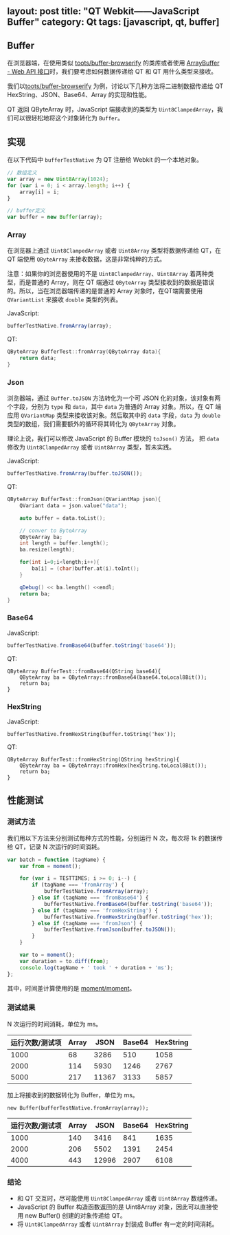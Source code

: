layout: post
title: "QT Webkit——JavaScript Buffer"
category: Qt
tags: [javascript, qt, buffer]
---

## Buffer

在浏览器端，在使用类似 [toots/buffer-browserify](https://github.com/toots/buffer-browserify) 的类库或者使用 [ArrayBuffer - Web API 接口](https://developer.mozilla.org/zh-CN/docs/Web/API/ArrayBuffer)时，我们要考虑如何数据传递给 QT 和 QT 用什么类型来接收。

我们以[toots/buffer-browserify](https://github.com/toots/buffer-browserify) 为例，讨论以下几种方法将二进制数据传递给 QT HexString、JSON、Base64、Array 的实现和性能。

QT 返回 QByteArray 时，JavaScript 端接收到的类型为 `Uint8ClampedArray`，我们可以很轻松地将这个对象转化为 `Buffer`。

<!--more-->

## 实现

在以下代码中 `bufferTestNative` 为 QT 注册给 Webkit 的一个本地对象。

```javascript
// 数组定义
var array = new Uint8Array(1024);
for (var i = 0; i < array.length; i++) {
    array[i] = i;
}

// buffer定义
var buffer = new Buffer(array);
```

### Array

在浏览器上通过 `Uint8ClampedArray` 或者 `Uint8Array` 类型将数据传递给 QT，在 QT 端使用 `QByteArray` 来接收数据，这是非常纯粹的方式。

注意：如果你的浏览器使用的不是 `Uint8ClampedArray`、`Uint8Array` 着两种类型，而是普通的 Array，则在 QT 端通过 `QByteArray` 类型接收到的数据是错误的。所以，当在浏览器端传递的是普通的 Array 对象时，在QT端需要使用 `QVariantList` 来接收 `double` 类型的列表。

JavaScript:

```javascript
bufferTestNative.fromArray(array);
```

QT:

```c++
QByteArray BufferTest::fromArray(QByteArray data){
    return data;
}
```

### Json

浏览器端，通过 `Buffer.toJSON` 方法转化为一个可 JSON 化的对象，该对象有两个字段，分别为 `type` 和 `data`，其中 `data` 为普通的 Array 对象。所以，在 QT 端应用 `QVariantMap` 类型来接收该对象。然后取其中的 `data` 字段，`data` 为 `double` 类型的数组，我们需要额外的循环将其转化为 `QByteArray` 对象。

理论上说，我们可以修改 JavaScript 的 Buffer 模块的 `toJson()` 方法， 把 `data` 修改为 `Uint8ClampedArray` 或者 `Uint8Array` 类型，暂未实践。

JavaScript:

```javascript
bufferTestNative.fromArray(buffer.toJSON());
```

QT:

```c++
QByteArray BufferTest::fromJson(QVariantMap json){
    QVariant data = json.value("data");

    auto buffer = data.toList();

    // conver to ByteArray
    QByteArray ba;
    int length = buffer.length();
    ba.resize(length);

    for(int i=0;i<length;i++){
        ba[i] = (char)buffer.at(i).toInt();
    }

    qDebug() << ba.length() <<endl;
    return ba;
}
```

### Base64

JavaScript:

```javascript
bufferTestNative.fromBase64(buffer.toString('base64'));
```

QT:

```
QByteArray BufferTest::fromBase64(QString base64){
    QByteArray ba = QByteArray::fromBase64(base64.toLocal8Bit());
    return ba;
}
```

### HexString

JavaScript:

```
bufferTestNative.fromHexString(buffer.toString('hex'));
```

QT:

```
QByteArray BufferTest::fromHexString(QString hexString){
    QByteArray ba = QByteArray::fromHex(hexString.toLocal8Bit());
    return ba;
}
```

## 性能测试

### 测试方法

我们用以下方法来分别测试每种方式的性能，分别运行 N 次，每次将 1k 的数据传给 QT，记录 N 次运行的时间消耗。

```javascript
var batch = function (tagName) {
    var from = moment();

    for (var i = TESTTIMES; i >= 0; i--) {
        if (tagName === 'fromArray') {
            bufferTestNative.fromArray(array);
        } else if (tagName === 'fromBase64') {
            bufferTestNative.fromBase64(buffer.toString('base64'));
        } else if (tagName === 'fromHexString') {
            bufferTestNative.fromHexString(buffer.toString('hex'));
        } else if (tagName === 'fromJson') {
            bufferTestNative.fromJson(buffer.toJSON());
        }
    }

    var to = moment();
    var duration = to.diff(from);
    console.log(tagName + ' took ' + duration + 'ms');
};
```

其中，时间差计算使用的是 [moment/moment](https://github.com/moment/moment)。

### 测试结果

N 次运行的时间消耗，单位为 ms。

运行次数/测试项 | Array | JSON | Base64 | HexString
--------|-------|-------|---------|-------
1000    |68     |3286   |510      |1058
2000    |114    |5930   |1246     |2767
5000    |217    |11367  |3133     |5857


加上将接收到的数据转化为 Buffer，单位为 ms。

    new Buffer(bufferTestNative.fromArray(array));

运行次数/测试项 | Array | JSON | Base64  | HexString
-------|-------|------|---------|------------
1000   | 140   |3416  |841      |1635
2000   | 206   |5502  |1391     |2454
4000   | 443   |12996 |2907     |6108

### 结论

- 和 QT 交互时，尽可能使用 `Uint8ClampedArray` 或者 `Uint8Array` 数组传递。
- JavaScript 的 Buffer 构造函数返回的是 Uint8Array 对象，因此可以直接使用 new Buffer() 创建的对象传递给 QT。
- 将 `Uint8ClampedArray` 或者 `Uint8Array` 封装成 Buffer 有一定的时间消耗。